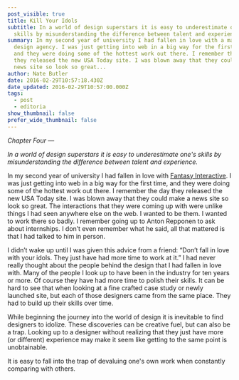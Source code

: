 ```yaml
---
post_visible: true
title: Kill Your Idols
subtitle: In a world of design superstars it is easy to underestimate one's
  skills by misunderstanding the difference between talent and experience.
summary: In my second year of university I had fallen in love with a major
  design agency. I was just getting into web in a big way for the first time,
  and they were doing some of the hottest work out there. I remember the day
  they released the new USA Today site. I was blown away that they could make a
  news site so look so great...
author: Nate Butler
date: 2016-02-29T10:57:18.430Z
date_updated: 2016-02-29T10:57:00.000Z
tags:
  - post
  - editoria
show_thumbnail: false
prefer_wide_thumbnail: false
---
```

*Chapter Four —*

*In a world of design superstars it is easy to underestimate one's skills by misunderstanding the difference between talent and experience.*

In my second year of university I had fallen in love with [Fantasy Interactive](http://fantasy.co/). I was just getting into web in a big way for the first time, and they were doing some of the hottest work out there. I remember the day they released the new USA Today site. I was blown away that they could make a news site so look so great. The interactions that they were coming up with were unlike things I had seen anywhere else on the web. I wanted to be them. I wanted to work there so badly. I remember going up to Anton Repponen to ask about internships. I don’t even remember what he said, all that mattered is that I had talked to him in person.

I didn’t wake up until I was given this advice from a friend: “Don’t fall in love with your idols. They just have had more time to work at it.” I had never really thought about the people behind the design that I had fallen in love with. Many of the people I look up to have been in the industry for ten years or more. Of course they have had more time to polish their skills. It can be hard to see that when looking at a fine crafted case study or newly launched site, but each of those designers came from the same place. They had to build up their skills over time.

While beginning the journey into the world of design it is inevitable to find designers to idolize. These discoveries can be creative fuel, but can also be a trap. Looking up to a designer without realizing that they just have more (or different) experience may make it seem like getting to the same point is unobtainable.

It is easy to fall into the trap of devaluing one's own work when constantly comparing with others.